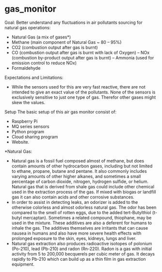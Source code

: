 # gas_monitor

Goal:
Better understand any fluctuations in air pollutants sourcing for natural gas operations:
- Natural Gas (a mix of gases*)
- Methane (main component of Natural Gas ~ 80 – 95%)
- CO2 (combustion output after gas is burnt)
- CO (combustion output after gas is burnt with lack of Oxygen)
– NOx (combustion by-product output after gas is burnt)
– Ammonia (used for emission control to reduce NOx)
- Formaldehyde
 
Expectations and Limitations:
-	While the sensors used for this are very fast reactive, there are not intended to give an exact value of the pollutants. None of the sensors is exclusively sensitive to just one type of gas. Therefor other gases might skew the values. 
 
Setup
The basic setup of this air gas monitor consist of: 
-	Raspberry Pi
-	MQ series sensors 
-	Python program
-	Cloud sharing program
-	Website.
 
*Natural Gas:
-	Natural gas is a fossil fuel composed almost of methane, but does contain amounts of other hydrocarbon gases, including but not limited to ethane, propane, butane and pentane. It also commonly includes varying amounts of other higher alkanes, and sometimes a small percentage of carbon dioxide, nitrogen, hydrogen sulfide, or helium. Natural gas that is derived from shale gas could include other chemical used in the extraction process of the gas. If mixed with biogas or landfill gas it can also contain acids and other corrosive substances.
-	In order to assist in detecting leaks, an odorizer is added to the otherwise colorless and almost odorless natural gas. The odor has been compared to the smell of rotten eggs, due to the added tert-Butylthiol (t-butyl mercaptan). Sometimes a related compound, thiophane, may be used in the mixture. These additives are also a deferent for humans to inhale the gas. The additives themselves are irritants that can cause nausea in humans and also have more severe health effects with prolonged exposure to the skin, eyes, kidneys, lungs and liver.
-	Natural gas extraction also produces radioactive isotopes of polonium (Po-210), lead (Pb-210) and radon (Rn-220). Radon is a gas with initial activity from 5 to 200,000 becquerels per cubic meter of gas. It decays rapidly to Pb-210 which can build up as a thin film in gas extraction equipment.
